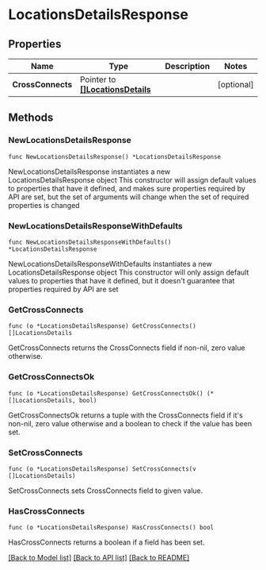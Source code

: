 # LocationsDetailsResponse

## Properties

Name | Type | Description | Notes
------------ | ------------- | ------------- | -------------
**CrossConnects** | Pointer to [**[]LocationsDetails**](LocationsDetails.md) |  | [optional] 

## Methods

### NewLocationsDetailsResponse

`func NewLocationsDetailsResponse() *LocationsDetailsResponse`

NewLocationsDetailsResponse instantiates a new LocationsDetailsResponse object
This constructor will assign default values to properties that have it defined,
and makes sure properties required by API are set, but the set of arguments
will change when the set of required properties is changed

### NewLocationsDetailsResponseWithDefaults

`func NewLocationsDetailsResponseWithDefaults() *LocationsDetailsResponse`

NewLocationsDetailsResponseWithDefaults instantiates a new LocationsDetailsResponse object
This constructor will only assign default values to properties that have it defined,
but it doesn't guarantee that properties required by API are set

### GetCrossConnects

`func (o *LocationsDetailsResponse) GetCrossConnects() []LocationsDetails`

GetCrossConnects returns the CrossConnects field if non-nil, zero value otherwise.

### GetCrossConnectsOk

`func (o *LocationsDetailsResponse) GetCrossConnectsOk() (*[]LocationsDetails, bool)`

GetCrossConnectsOk returns a tuple with the CrossConnects field if it's non-nil, zero value otherwise
and a boolean to check if the value has been set.

### SetCrossConnects

`func (o *LocationsDetailsResponse) SetCrossConnects(v []LocationsDetails)`

SetCrossConnects sets CrossConnects field to given value.

### HasCrossConnects

`func (o *LocationsDetailsResponse) HasCrossConnects() bool`

HasCrossConnects returns a boolean if a field has been set.


[[Back to Model list]](../README.md#documentation-for-models) [[Back to API list]](../README.md#documentation-for-api-endpoints) [[Back to README]](../README.md)


